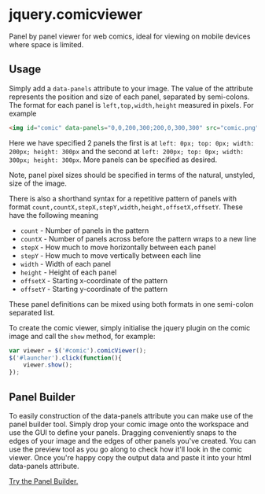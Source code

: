 jquery.comicviewer
==================

Panel by panel viewer for web comics, ideal for viewing on mobile devices where space is limited.

Usage
-----

Simply add a `data-panels` attribute to your image. The value of the attribute represents the position and size of each panel,
separated by semi-colons. The format for each panel is `left,top,width,height` measured in pixels. For example

```html
<img id="comic" data-panels="0,0,200,300;200,0,300,300" src="comic.png" />
```
    
Here we have specified 2 panels the first is at `left: 0px; top: 0px; width: 200px; height: 300px` and the second at `left: 200px; top: 0px; width: 300px; height: 300px`.
More panels can be specified as desired.

Note, panel pixel sizes should be specified in terms of the natural, unstyled, size of the image.

There is also a shorthand syntax for a repetitive pattern of panels with format `count,countX,stepX,stepY,width,height,offsetX,offsetY`. 
These have the following meaning

* `count` - Number of panels in the pattern
* `countX` - Number of panels across before the pattern wraps to a new line
* `stepX` - How much to move horizontally between each panel
* `stepY` - How much to move vertically between each line
* `width` - Width of each panel
* `height` - Height of each panel
* `offsetX` - Starting x-coordinate of the pattern
* `offsetY` - Starting y-coordinate of the pattern

These panel definitions can be mixed using both formats in one semi-colon separated list.

To create the comic viewer, simply initialise the jquery plugin on the comic image and call the `show` method, for example:

```js
var viewer = $('#comic').comicViewer();
$('#launcher').click(function(){
    viewer.show();
});
```

Panel Builder
-------------

To easily construction of the data-panels attribute you can make use of the panel builder tool.
Simply drop your comic image onto the workspace and use the GUI to define your panels.
Dragging conveniently snaps to the edges of your image and the edges of other panels you've created.
You can use the preview tool as you go along to check how it'll look in the comic viewer.
Once you're happy copy the output data and paste it into your html data-panels attribute.

[Try the Panel Builder.](https://rawgit.com/cjwainwright/jquery.comicviewer/master/panelbuilder/index.html)

